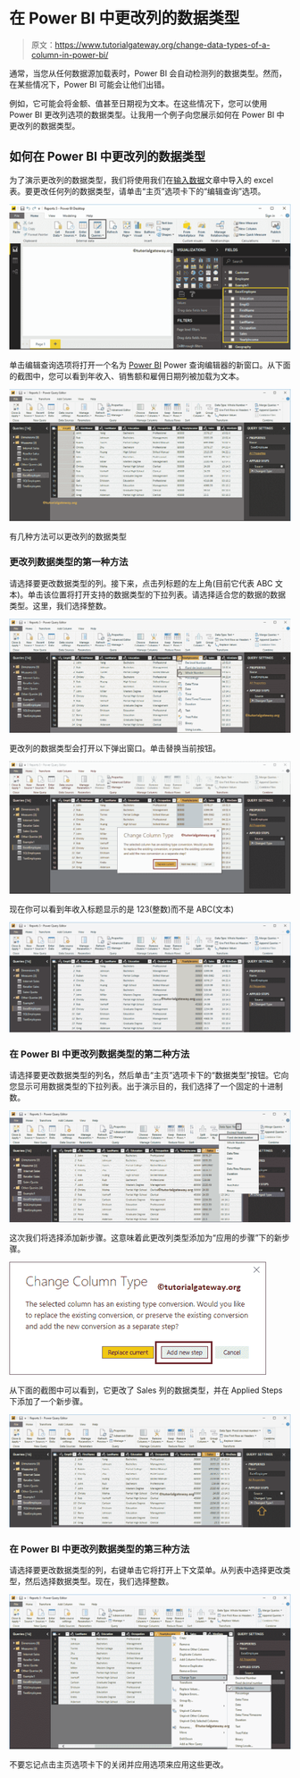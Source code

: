# 在 Power BI 中更改列的数据类型

> 原文：<https://www.tutorialgateway.org/change-data-types-of-a-column-in-power-bi/>

通常，当您从任何数据源加载表时，Power BI 会自动检测列的数据类型。然而，在某些情况下，Power BI 可能会让他们出错。

例如，它可能会将金额、值甚至日期视为文本。在这些情况下，您可以使用 Power BI 更改列选项的数据类型。让我用一个例子向您展示如何在 Power BI 中更改列的数据类型。

## 如何在 Power BI 中更改列的数据类型

为了演示更改列的数据类型，我们将使用我们在[输入数据](https://www.tutorialgateway.org/how-to-enter-data-into-power-bi/)文章中导入的 excel 表。要更改任何列的数据类型，请单击“主页”选项卡下的“编辑查询”选项。

![Change Data Types of a Column in Power BI 1](img/abc989c1f4eb545aa307daed2efca694.png)

单击编辑查询选项将打开一个名为 [Power BI](https://www.tutorialgateway.org/power-bi-tutorial/) Power 查询编辑器的新窗口。从下面的截图中，您可以看到年收入、销售额和雇佣日期列被加载为文本。

![Change Data Types of a Column in Power BI 2](img/a7c3783867d53e98fdb886e2d054a817.png)

有几种方法可以更改列的数据类型

### 更改列数据类型的第一种方法

请选择要更改数据类型的列。接下来，点击列标题的左上角(目前它代表 ABC 文本)。单击该位置将打开支持的数据类型的下拉列表。请选择适合您的数据的数据类型。这里，我们选择整数。

![Change Data Types of a Column in Power BI 4](img/80f70ce867eb5ff99ce75fc8e53e2c5b.png)

更改列的数据类型会打开以下弹出窗口。单击替换当前按钮。

![Change Data Types of a Column in Power BI 5](img/9ad7dd04a1d8f8cb901e3a7f6d151f8d.png)

现在你可以看到年收入标题显示的是 123(整数)而不是 ABC(文本)

![Change Data Types of a Column in Power BI 6](img/8a189c0f30bae9c8bcb10ba9fa4ac178.png)

### 在 Power BI 中更改列数据类型的第二种方法

请选择要更改数据类型的列名，然后单击“主页”选项卡下的“数据类型”按钮。它向您显示可用数据类型的下拉列表。出于演示目的，我们选择了一个固定的十进制数。

![Change Data Types of a Column in Power BI 8](img/6cceb2b328228f71dd6664b9adf6eecf.png)

这次我们将选择添加新步骤。这意味着此更改列类型添加为“应用的步骤”下的新步骤。

![Change Data Types of a Column in Power BI 9](img/590597e2d1eeec4a45587b5308ae1e89.png)

从下面的截图中可以看到，它更改了 Sales 列的数据类型，并在 Applied Steps 下添加了一个新步骤。

![Change Data Types of a Column in Power BI 10](img/6e0a19a1d3387d9c20f9606372b24b6c.png)

### 在 Power BI 中更改列数据类型的第三种方法

请选择要更改数据类型的列，右键单击它将打开上下文菜单。从列表中选择更改类型，然后选择数据类型。现在，我们选择整数。

![Change Data Types of a Column in Power BI 11](img/c0691254b48d346808ccafa35945b562.png)

不要忘记点击主页选项卡下的关闭并应用选项来应用这些更改。